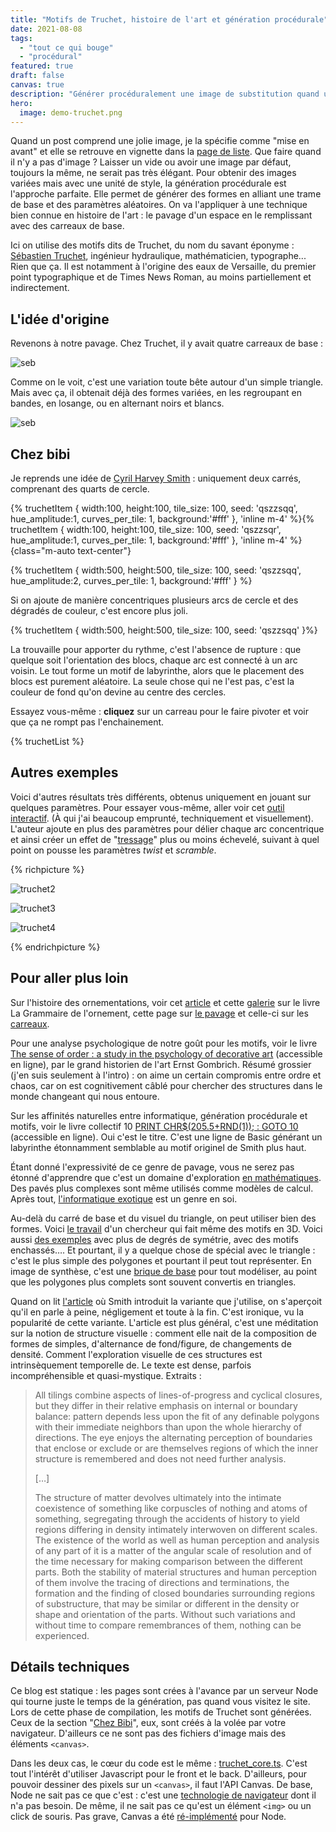 ```yaml
---
title: "Motifs de Truchet, histoire de l'art et génération procédurale"
date: 2021-08-08
tags:
  - "tout ce qui bouge"
  - "procédural"
featured: true
draft: false
canvas: true
description: "Générer procéduralement une image de substitution quand un article n'a pas d'image principale, par le truchement des motifs de Truchet."
hero:
  image: demo-truchet.png
---
```


Quand un post comprend une jolie image, je la spécifie comme "mise en avant" et elle se retrouve en vignette dans la [page de liste](/blog). Que faire quand il n'y a pas d'image ? Laisser un vide ou avoir une image par défaut, toujours la même, ne serait pas très élégant. Pour obtenir des images variées mais avec une unité de style,  la génération procédurale est l'approche parfaite. Elle permet de générer des formes en alliant une trame de base et des paramètres aléatoires. On va l'appliquer à une technique bien connue en histoire de l'art : le pavage d'un espace en le remplissant avec des carreaux de base.

Ici on utilise des motifs dits de Truchet, du nom du savant éponyme : [Sébastien Truchet](https://fr.wikipedia.org/wiki/S%C3%A9bastien_Truchet), ingénieur hydraulique, mathématicien, typographe... Rien que ça. Il est notamment à l'origine des eaux de Versaille, du premier point typographique et de Times News Roman, au moins partiellement et indirectement.

## L'idée d'origine

Revenons à notre pavage. Chez Truchet, il y avait quatre carreaux de base :

![seb](seb-tile.png)

Comme on le voit, c'est une variation toute bête autour d'un simple triangle. Mais avec ça, il obtenait déjà des formes variées, en les regroupant en bandes, en losange, ou en alternant noirs et blancs.


![seb](seb-scan.png)


## Chez bibi

Je reprends une idée de [Cyril Harvey Smith](https://en.wikipedia.org/wiki/Truchet_tiles#Quarter-circles) : uniquement deux carrés, comprenant des quarts de cercle.

{% truchetItem { width:100,	height:100,	tile_size: 100,	seed: 'qszzsqq',  hue_amplitude:1, curves_per_tile: 1, background:'#fff' 	 }, 'inline m-4' %}{% truchetItem  { width:100,	height:100,	tile_size: 100,	seed: 'qszzsqr',  hue_amplitude:1, curves_per_tile: 1, background:'#fff' 	 }, 'inline m-4' %} {class="m-auto text-center"}

{% truchetItem  { width:500,	height:500,	tile_size: 100,	seed: 'qszzsqq',  hue_amplitude:2,  curves_per_tile: 1, background:'#fff' } %}

Si on ajoute de manière concentriques plusieurs arcs de cercle et des dégradés de couleur, c'est encore plus joli.

{% truchetItem  { width:500,	height:500,	tile_size: 100,	seed: 'qszzsqq' }%}

La trouvaille pour apporter du rythme, c'est l'absence de rupture : que quelque soit l'orientation des blocs, chaque arc est connecté à un arc voisin. Le tout forme un motif de labyrinthe, alors que le placement des blocs est purement aléatoire. La seule chose qui ne l'est pas, c'est la couleur de fond qu'on devine au centre des cercles.

Essayez vous-même : **cliquez** sur un carreau pour le faire pivoter et voir que ça ne rompt pas l'enchainement.

{% truchetList %}



## Autres exemples

Voici d'autres résultats très différents, obtenus uniquement en jouant sur quelques paramètres. Pour essayer vous-même, aller voir cet [outil interactif](https://observablehq.com/@xenomachina/truchet-tiles-variant-intertwined-quarter-circles). (À qui j'ai beaucoup emprunté, techniquement et visuellement). L'auteur ajoute en plus des paramètres pour délier chaque arc concentrique et ainsi créer un effet de "[tressage](twist-scramble.png)" plus ou moins échevelé, suivant à quel point on pousse les paramètres *twist* et *scramble*.

{% richpicture %}

![truchet2](truchet2.png)

![truchet3](truchet3.png)

![truchet4](truchet4.png)

{% endrichpicture %}



## Pour aller plus loin

Sur l'histoire des ornementations, voir cet [article](https://www.nms.ac.uk/explore-our-collections/stories/art-and-design/grammar-of-ornament/) et cette [galerie](http://www.thegrammarofornament.com/) sur le livre La Grammaire de l'ornement, cette page sur [le pavage](https://en.wikipedia.org/wiki/Tessellation) et celle-ci sur les [carreaux](https://fr.wikipedia.org/wiki/Carreau_(construction)).

Pour une analyse psychologique de notre goût pour les motifs, voir le livre [The sense of order : a study in the psychology of decorative art]( https://archive.org/details/senseoforderst00gomb/) (accessible en ligne), par le grand historien de l'art Ernst Gombrich. Résumé grossier (j'en suis seulement à l'intro) : on aime un certain compromis entre ordre et chaos, car on est cognitivement câblé pour chercher des structures dans le monde changeant qui nous entoure.

Sur les affinités naturelles entre informatique, génération procédurale et motifs, voir le livre collectif 10 [PRINT CHR$(205.5+RND(1)); : GOTO 10](https://10print.org/) (accessible en ligne). Oui c'est le titre. C'est une ligne de Basic générant un labyrinthe étonnamment semblable au motif originel de Smith plus haut.

Étant donné l'expressivité de ce genre de pavage, vous ne serez pas étonné d'apprendre que c'est un domaine d'exploration [en mathématiques](https://images.math.cnrs.fr/Du-carreau-de-Truchet-au-carreau-de-Wang-atteindre-l-atome-de-l-aperiodique-et.html). Des pavés plus complexes sont même utilisés comme modèles de calcul. Après tout, [l'informatique exotique](https://en.wikipedia.org/wiki/Unconventional_computing) est un genre en soi.

Au-delà du carré de base et du visuel du triangle, on peut utiliser bien des formes. Voici [le travail](https://www.sciencedirect.com/science/article/pii/S2666389920301124) d'un chercheur qui fait même des motifs en 3D. Voici aussi [des exemples](https://blog.peterkagey.com/2021/02/regular-truchet-tilings/) avec plus de degrés de symétrie, avec des motifs enchassés…. Et pourtant, il y a quelque chose de spécial avec le triangle : c'est le plus simple des polygones et pourtant il peut tout représenter. En image de synthèse, c'est une [brique de base](https://en.wikipedia.org/wiki/Triangle_mesh) pour tout modéliser,  au point que les polygones plus complets sont souvent convertis en triangles.

Quand on lit [l'article](toutcequibouge.net/assets/docs/smith.pdf) où Smith introduit la variante que j'utilise, on s'aperçoit qu'il en parle à peine, négligement et toute à la fin. C'est ironique, vu la popularité de cette variante. L'article est plus général, c'est une méditation sur la notion de structure visuelle : comment elle nait de la composition de formes de simples, d'alternance de fond/figure, de changements de densité. Comment l'exploration visuelle de ces structures est intrinsèquement temporelle de. Le texte est dense, parfois incompréhensible et quasi-mystique. Extraits :

> All tilings combine aspects of lines-of-progress and cyclical closures, but they differ in their relative emphasis on internal or boundary balance: pattern depends less upon the fit of any definable polygons with their immediate neighbors than upon the whole hierarchy of directions. The eye enjoys the alternating perception of boundaries that enclose or exclude or are themselves regions of which the inner structure is remembered and does not need further analysis.
>
> […]
>
> The structure of matter devolves ultimately into the intimate coexistence of something like corpuscles of nothing and atoms of something, segregating through the accidents of history to yield regions differing in density intimately interwoven on different scales. The existence of the world as well as human perception and analysis of any part of it is a matter of the angular scale of resolution and of the time necessary for making comparison between the different parts. Both the stability of material structures and human perception of them involve the tracing of directions and terminations, the formation and the finding of closed boundaries surrounding regions of substructure, that may be similar or different in the density or shape and orientation of the parts. Without such variations and without time to compare remembrances of them, nothing can be experienced.



## Détails techniques

Ce blog est statique : les pages sont crées à l'avance par un serveur Node qui tourne juste le temps de la génération, pas quand vous visitez le site. Lors de cette phase de compilation, les motifs de Truchet sont générées. Ceux de la section "[Chez Bibi](#chez-bibi)", eux, sont créés à la volée par votre navigateur. D'ailleurs ce ne sont pas des fichiers d'image mais des éléments `<canvas>`.

Dans les deux cas, le cœur du code est le même : [truchet_core.ts](https://github.com/baptiste-roullin/blog/tree/dev/src/truchet). C'est tout l'intérêt d'utiliser Javascript pour le front et le back. D'ailleurs, pour pouvoir dessiner des pixels sur un `<canvas>`, il faut l'API Canvas. De base, Node ne sait pas ce que c'est : c'est une [technologie de navigateur](https://developer.mozilla.org/en-US/docs/Web/API) dont il n'a pas besoin. De même, il ne sait pas ce qu'est un élément `<img>` ou un click de souris. Pas grave, Canvas a été [ré-implémenté](https://www.npmjs.com/package/canvas) pour Node.





